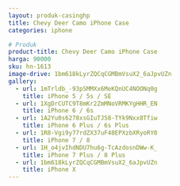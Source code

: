 ```yaml
---
layout: produk-casinghp
title: Chevy Deer Camo iPhone Case
categories: iphone

# Produk
product-title: Chevy Deer Camo iPhone Case
harga: 90000
sku: hn-1613
image-drive: 1bm618kLyrZQCqCGMBmVsuX2_6aJpvUZn
gallery:
  - url: 1mTrldb_-93pSMMXx6MeKQnUC4NOONq0g
    title: iPhone 5 / 5s / SE
  - url: 1XgDrCUTC9T8mKr2ZmMNoVRMKYgHHR_EN
    title: iPhone 6 / 6s
  - url: 1A2Yu0s6278xsGIuTJ58-TYk9Nxx8Tfiw
    title: iPhone 6 Plus / 6s Plus
  - url: 1R8-Vgi9y77rdZX37uF40EPXzbXRyoRY0
    title: iPhone 7 / 8
  - url: 1H_o4jvIhdNDU7hu6g-TcAzdosnDWw-K_
    title: iPhone 7 Plus / 8 Plus
  - url: 1bm618kLyrZQCqCGMBmVsuX2_6aJpvUZn
    title: iPhone X
---
```

